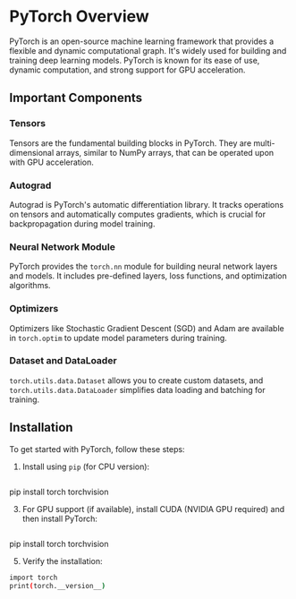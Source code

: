 # PyTorch Overview

PyTorch is an open-source machine learning framework that provides a flexible and dynamic computational graph. It's widely used for building and training deep learning models. PyTorch is known for its ease of use, dynamic computation, and strong support for GPU acceleration.

## Important Components

### Tensors
Tensors are the fundamental building blocks in PyTorch. They are multi-dimensional arrays, similar to NumPy arrays, that can be operated upon with GPU acceleration.

### Autograd
Autograd is PyTorch's automatic differentiation library. It tracks operations on tensors and automatically computes gradients, which is crucial for backpropagation during model training.

### Neural Network Module
PyTorch provides the `torch.nn` module for building neural network layers and models. It includes pre-defined layers, loss functions, and optimization algorithms.

### Optimizers
Optimizers like Stochastic Gradient Descent (SGD) and Adam are available in `torch.optim` to update model parameters during training.

### Dataset and DataLoader
`torch.utils.data.Dataset` allows you to create custom datasets, and `torch.utils.data.DataLoader` simplifies data loading and batching for training.

## Installation

To get started with PyTorch, follow these steps:

1. Install using `pip` (for CPU version):
   ```sh
pip install torch torchvision

3. For GPU support (if available), install CUDA (NVIDIA GPU required) and then install PyTorch:
   ```sh
pip install torch torchvision

5. Verify the installation:
```sh
import torch
print(torch.__version__)
